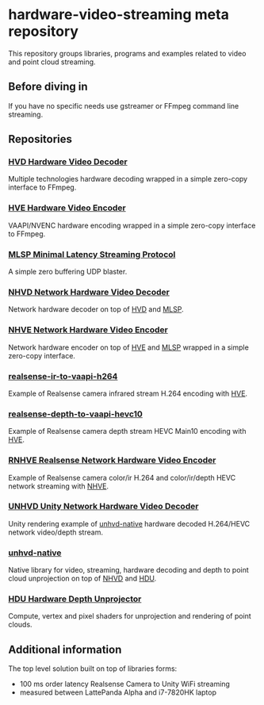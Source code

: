 # hardware-video-streaming meta repository

This repository groups libraries, programs and examples related to video and point cloud streaming.

## Before diving in

If you have no specific needs use gstreamer or FFmpeg command line streaming.

## Repositories
 
### [HVD Hardware Video Decoder](https://github.com/bmegli/hardware-video-decoder)

Multiple technologies hardware decoding wrapped in a simple zero-copy interface to FFmpeg.

### [HVE Hardware Video Encoder](https://github.com/bmegli/hardware-video-encoder)

VAAPI/NVENC hardware encoding wrapped in a simple zero-copy interface to FFmpeg.

### [MLSP Minimal Latency Streaming Protocol](https://github.com/bmegli/minimal-latency-streaming-protocol)

A simple zero buffering UDP blaster.

### [NHVD Network Hardware Video Decoder](https://github.com/bmegli/network-hardware-video-decoder)

Network hardware decoder on top of [HVD](https://github.com/bmegli/hardware-video-decoder) and [MLSP](https://github.com/bmegli/minimal-latency-streaming-protocol).

### [NHVE Network Hardware Video Encoder](https://github.com/bmegli/network-hardware-video-encoder)

Network hardware encoder on top of [HVE](https://github.com/bmegli/hardware-video-encoder) and [MLSP](https://github.com/bmegli/minimal-latency-streaming-protocol) wrapped in a simple zero-copy interface.

### [realsense-ir-to-vaapi-h264](https://github.com/bmegli/realsense-ir-to-vaapi-h264)

Example of Realsense camera infrared stream H.264 encoding with [HVE](https://github.com/bmegli/hardware-video-encoder).

### [realsense-depth-to-vaapi-hevc10](https://github.com/bmegli/realsense-depth-to-vaapi-hevc10)

Example of Realsense camera depth stream HEVC Main10 encoding with [HVE](https://github.com/bmegli/hardware-video-encoder).

### [RNHVE Realsense Network Hardware Video Encoder](https://github.com/bmegli/realsense-network-hardware-video-encoder)

Example of Realsense camera color/ir H.264 and color/ir/depth HEVC network streaming with [NHVE](https://github.com/bmegli/network-hardware-video-encoder).

### [UNHVD Unity Network Hardware Video Decoder](https://github.com/bmegli/unity-network-hardware-video-decoder)

Unity rendering example of [unhvd-native](https://github.com/bmegli/unhvd-native) hardware decoded H.264/HEVC network video/depth stream.

### [unhvd-native](https://github.com/bmegli/unhvd-native)

Native library for video, streaming, hardware decoding and depth to point cloud unprojection on top of [NHVD](https://github.com/bmegli/network-hardware-video-decoder) and [HDU](https://github.com/bmegli/hardware-depth-unprojector).

### [HDU Hardware Depth Unprojector](https://github.com/bmegli/hardware-depth-unprojector)

Compute, vertex and pixel shaders for unprojection and rendering of point clouds.

## Additional information

The top level solution built on top of libraries forms:
- 100 ms order latency Realsense Camera to Unity WiFi streaming
- measured between LattePanda Alpha and i7-7820HK laptop
